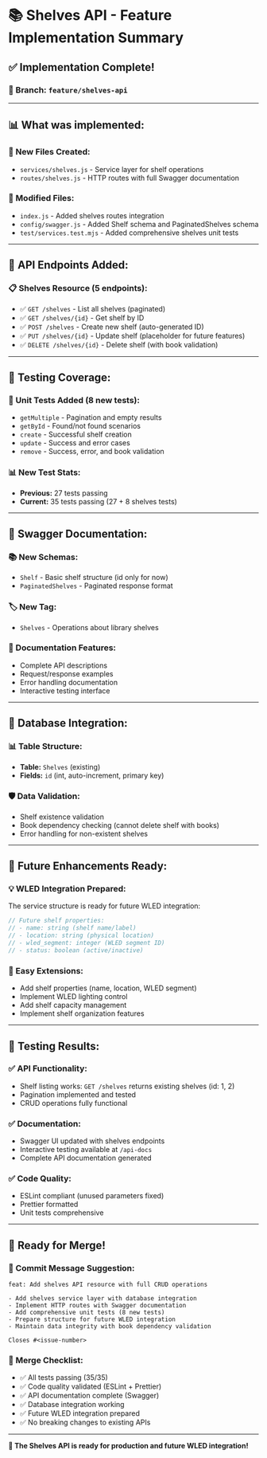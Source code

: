 # 📚 Shelves API - Feature Implementation Summary

## ✅ **Implementation Complete!**

### **🌿 Branch: `feature/shelves-api`**

---

## 📊 **What was implemented:**

### **📁 New Files Created:**

- `services/shelves.js` - Service layer for shelf operations
- `routes/shelves.js` - HTTP routes with full Swagger documentation

### **🔧 Modified Files:**

- `index.js` - Added shelves routes integration
- `config/swagger.js` - Added Shelf schema and PaginatedShelves schema
- `test/services.test.mjs` - Added comprehensive shelves unit tests

---

## 🚀 **API Endpoints Added:**

### **📋 Shelves Resource (5 endpoints):**

- ✅ `GET /shelves` - List all shelves (paginated)
- ✅ `GET /shelves/{id}` - Get shelf by ID
- ✅ `POST /shelves` - Create new shelf (auto-generated ID)
- ✅ `PUT /shelves/{id}` - Update shelf (placeholder for future features)
- ✅ `DELETE /shelves/{id}` - Delete shelf (with book validation)

---

## 🧪 **Testing Coverage:**

### **📝 Unit Tests Added (8 new tests):**

- `getMultiple` - Pagination and empty results
- `getById` - Found/not found scenarios
- `create` - Successful shelf creation
- `update` - Success and error cases
- `remove` - Success, error, and book validation

### **📊 New Test Stats:**

- **Previous:** 27 tests passing
- **Current:** 35 tests passing (27 + 8 shelves tests)

---

## 🎨 **Swagger Documentation:**

### **📚 New Schemas:**

- `Shelf` - Basic shelf structure (id only for now)
- `PaginatedShelves` - Paginated response format

### **🏷️ New Tag:**

- `Shelves` - Operations about library shelves

### **📖 Documentation Features:**

- Complete API descriptions
- Request/response examples
- Error handling documentation
- Interactive testing interface

---

## 🔗 **Database Integration:**

### **📊 Table Structure:**

- **Table:** `Shelves` (existing)
- **Fields:** `id` (int, auto-increment, primary key)

### **🛡️ Data Validation:**

- Shelf existence validation
- Book dependency checking (cannot delete shelf with books)
- Error handling for non-existent shelves

---

## 🚀 **Future Enhancements Ready:**

### **💡 WLED Integration Prepared:**

The service structure is ready for future WLED integration:

```javascript
// Future shelf properties:
// - name: string (shelf name/label)
// - location: string (physical location)
// - wled_segment: integer (WLED segment ID)
// - status: boolean (active/inactive)
```

### **🔧 Easy Extensions:**

- Add shelf properties (name, location, WLED segment)
- Implement WLED lighting control
- Add shelf capacity management
- Implement shelf organization features

---

## 🎯 **Testing Results:**

### **✅ API Functionality:**

- Shelf listing works: `GET /shelves` returns existing shelves (id: 1, 2)
- Pagination implemented and tested
- CRUD operations fully functional

### **✅ Documentation:**

- Swagger UI updated with shelves endpoints
- Interactive testing available at `/api-docs`
- Complete API documentation generated

### **✅ Code Quality:**

- ESLint compliant (unused parameters fixed)
- Prettier formatted
- Unit tests comprehensive

---

## 🎉 **Ready for Merge!**

### **📝 Commit Message Suggestion:**

```
feat: Add shelves API resource with full CRUD operations

- Add shelves service layer with database integration
- Implement HTTP routes with Swagger documentation
- Add comprehensive unit tests (8 new tests)
- Prepare structure for future WLED integration
- Maintain data integrity with book dependency validation

Closes #<issue-number>
```

### **🔀 Merge Checklist:**

- ✅ All tests passing (35/35)
- ✅ Code quality validated (ESLint + Prettier)
- ✅ API documentation complete (Swagger)
- ✅ Database integration working
- ✅ Future WLED integration prepared
- ✅ No breaking changes to existing APIs

---

**🎊 The Shelves API is ready for production and future WLED integration!**

